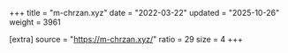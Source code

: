 +++
title = "m-chrzan.xyz"
date = "2022-03-22"
updated = "2025-10-26"
weight = 3961

[extra]
source = "https://m-chrzan.xyz/"
ratio = 29
size = 4
+++
